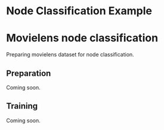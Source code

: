 # Node Classification Example

# Movielens node classification
Preparing movielens dataset for node classification.

## Preparation
Coming soon.

## Training
Coming soon.
